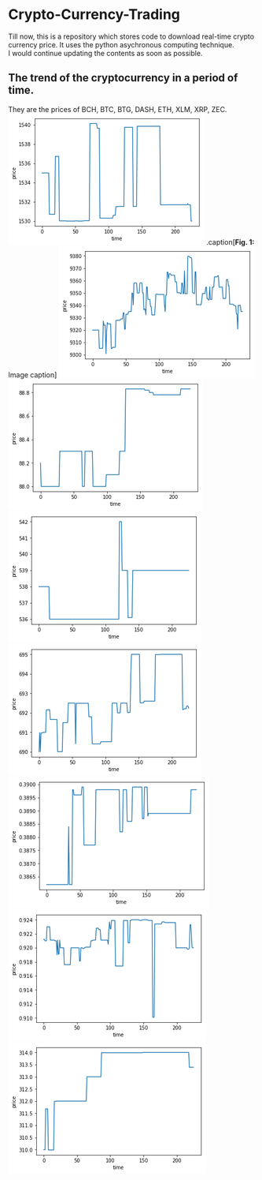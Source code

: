 # Crypto-Currency-Trading
Till now, this is a repository which stores code to download real-time crypto currency price. It uses the python asychronous computing technique. <br>
I would continue updating the contents as soon as possible.

## The trend of the cryptocurrency in a period of time.
They are the prices of BCH, BTC, BTG, DASH, ETH, XLM, XRP, ZEC. <br>
![bch.jpg](https://github.com/randysuen1991/Crypto-Currency-Trading/blob/master/figures/bch.png)
.caption[**Fig. 1:** Image caption]
![](https://github.com/randysuen1991/Crypto-Currency-Trading/blob/master/figures/btc.png)
![](https://github.com/randysuen1991/Crypto-Currency-Trading/blob/master/figures/btg.png)
![](https://github.com/randysuen1991/Crypto-Currency-Trading/blob/master/figures/dash.png)
![](https://github.com/randysuen1991/Crypto-Currency-Trading/blob/master/figures/eth.png)
![](https://github.com/randysuen1991/Crypto-Currency-Trading/blob/master/figures/xlm.png)
![](https://github.com/randysuen1991/Crypto-Currency-Trading/blob/master/figures/xrp.png)
![](https://github.com/randysuen1991/Crypto-Currency-Trading/blob/master/figures/zec.png)
